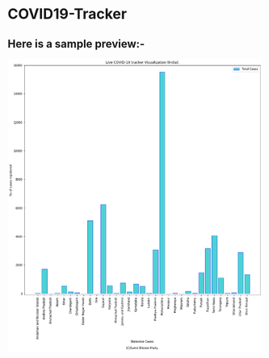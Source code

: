 # COVID19-Tracker
## Here is a sample preview:-
![Output](https://github.com/SBMaity/COVID19-Tracker/blob/master/Live%20Covid%20Tracker/index.png)

